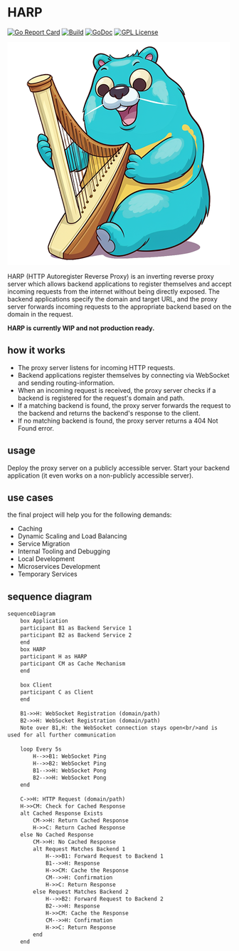# HARP

[![Go Report Card](https://goreportcard.com/badge/github.com/simonwaldherr/harp)](https://goreportcard.com/report/github.com/simonwaldherr/harp) 
[![Build](https://github.com/SimonWaldherr/HARP/actions/workflows/go.yml/badge.svg?event=push)](https://github.com/SimonWaldherr/HARP/actions/workflows/go.yml) 
[![GoDoc](https://pkg.go.dev/badge/github.com/SimonWaldherr/HARP)](https://pkg.go.dev/github.com/SimonWaldherr/HARP) 
[![GPL License](https://img.shields.io/badge/license-GPL-blue)](https://github.com/SimonWaldherr/HARP/blob/main/LICENSE)  

![Harp Logo](GolangHarp.png)

HARP (HTTP Autoregister Reverse Proxy) is an inverting reverse proxy server which allows backend applications to register themselves and accept incoming requests from the internet without being directly exposed. The backend applications specify the domain and target URL, and the proxy server forwards incoming requests to the appropriate backend based on the domain in the request.

**HARP is currently WIP and not production ready.**

## how it works

* The proxy server listens for incoming HTTP requests.
* Backend applications register themselves by connecting via WebSocket and sending routing-information.
* When an incoming request is received, the proxy server checks if a backend is registered for the request's domain and path.
* If a matching backend is found, the proxy server forwards the request to the backend and returns the backend's response to the client.
* If no matching backend is found, the proxy server returns a 404 Not Found error.

## usage

Deploy the proxy server on a publicly accessible server.
Start your backend application (it even works on a non-publicly accessible server).

## use cases

the final project will help you for the following demands:

* Caching
* Dynamic Scaling and Load Balancing
* Service Migration
* Internal Tooling and Debugging
* Local Development
* Microservices Development
* Temporary Services

## sequence diagram

```mermaid
sequenceDiagram
    box Application
    participant B1 as Backend Service 1
    participant B2 as Backend Service 2
    end
    box HARP
    participant H as HARP
    participant CM as Cache Mechanism
    end
    
    box Client
    participant C as Client
    end
 
    B1->>H: WebSocket Registration (domain/path)
    B2->>H: WebSocket Registration (domain/path)
    Note over B1,H: the WebSocket connection stays open<br/>and is used for all further communication
 
    loop Every 5s
        H-->>B1: WebSocket Ping
        H-->>B2: WebSocket Ping
        B1-->>H: WebSocket Pong
        B2-->>H: WebSocket Pong
    end
 
    C->>H: HTTP Request (domain/path)
    H->>CM: Check for Cached Response
    alt Cached Response Exists
        CM->>H: Return Cached Response
        H->>C: Return Cached Response
    else No Cached Response
        CM->>H: No Cached Response
        alt Request Matches Backend 1
            H-->>B1: Forward Request to Backend 1
            B1-->>H: Response
            H->>CM: Cache the Response
            CM-->>H: Confirmation
            H->>C: Return Response
        else Request Matches Backend 2
            H-->>B2: Forward Request to Backend 2
            B2-->>H: Response
            H->>CM: Cache the Response
            CM-->>H: Confirmation
            H->>C: Return Response
        end
    end
```
